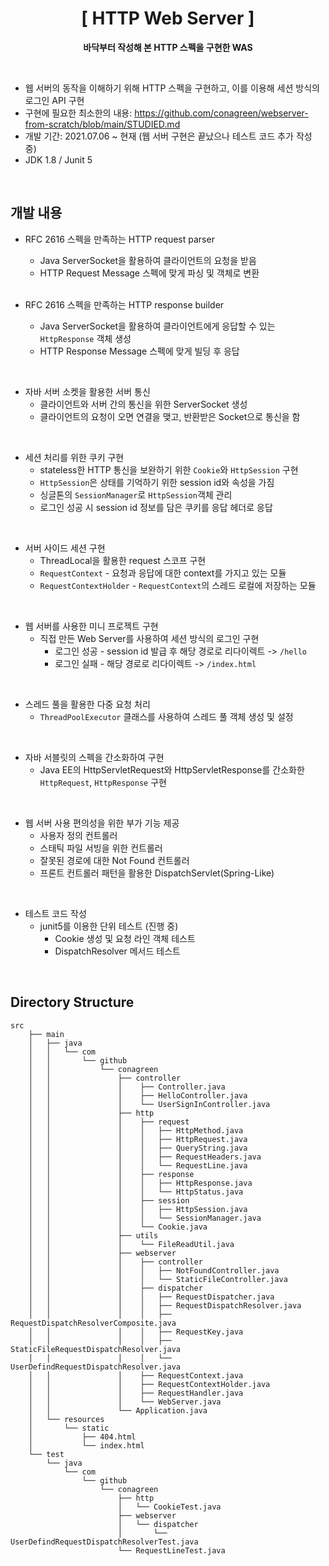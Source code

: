 <div align="center">

<h1> [ HTTP Web Server ] </h1>

<b>바닥부터 작성해 본 HTTP 스펙을 구현한 WAS</b>

</div>

<br>

- 웹 서버의 동작을 이해하기 위해 HTTP 스펙을 구현하고, 이를 이용해 세션 방식의 로그인 API 구현
- 구현에 필요한 최소한의 내용: https://github.com/conagreen/webserver-from-scratch/blob/main/STUDIED.md
- 개발 기간: 2021.07.06 ~ 현재 (웹 서버 구현은 끝났으나 테스트 코드 추가 작성 중)
- JDK 1.8 / Junit 5

<br>

## 개발 내용
- RFC 2616 스펙을 만족하는 HTTP request parser
  - Java ServerSocket을 활용하여 클라이언트의 요청을 받음
  - HTTP Request Message 스펙에 맞게 파싱 및 객체로 변환
  
  <br>
  
- RFC 2616 스펙을 만족하는 HTTP response builder
  - Java ServerSocket을 활용하여 클라이언트에게 응답할 수 있는 `HttpResponse` 객체 생성
  - HTTP Response Message 스펙에 맞게 빌딩 후 응답

<br>

- 자바 서버 소켓을 활용한 서버 통신
  - 클라이언트와 서버 간의 통신을 위한 ServerSocket 생성
  - 클라이언트의 요청이 오면 연결을 맺고, 반환받은 Socket으로 통신을 함

<br>

- 세션 처리를 위한 쿠키 구현
  - stateless한 HTTP 통신을 보완하기 위한 `Cookie`와 `HttpSession` 구현
  - `HttpSession`은 상태를 기억하기 위한 session id와 속성을 가짐
  - 싱글톤의 `SessionManager`로 `HttpSession`객체 관리
  - 로그인 성공 시 session id 정보를 담은 쿠키를 응답 헤더로 응답

<br>

- 서버 사이드 세션 구현
  - ThreadLocal을 활용한 request 스코프 구현
  - `RequestContext` - 요청과 응답에 대한 context를 가지고 있는 모듈
  - `RequestContextHolder` - `RequestContext`의 스레드 로컬에 저장하는 모듈

<br>

- 웹 서버를 사용한 미니 프로젝트 구현
  - 직접 만든 Web Server를 사용하여 세션 방식의 로그인 구현
    - 로그인 성공 - session id 발급 후 해당 경로로 리다이렉트 -> `/hello`
    - 로그인 실패 - 해당 경로로 리다이렉트 -> `/index.html`

<br>

- 스레드 풀을 활용한 다중 요청 처리
  - `ThreadPoolExecutor` 클래스를 사용하여 스레드 풀 객체 생성 및 설정

<br>

- 자바 서블릿의 스펙을 간소화하여 구현
  - Java EE의 HttpServletRequest와 HttpServletResponse를 간소화한 `HttpRequest`, `HttpResponse` 구현

<br>

- 웹 서버 사용 편의성을 위한 부가 기능 제공
  - 사용자 정의 컨트롤러
  - 스태틱 파일 서빙을 위한 컨트롤러
  - 잘못된 경로에 대한 Not Found 컨트롤러
  - 프론트 컨트롤러 패턴을 활용한 DispatchServlet(Spring-Like)
  
<br>

- 테스트 코드 작성
  - junit5를 이용한 단위 테스트 (진행 중)
    - Cookie 생성 및 요청 라인 객체 테스트
    - DispatchResolver 메서드 테스트

<br>

## Directory Structure
```
src
    ├── main
    │   ├── java
    │   │   └── com
    │   │       └── github
    │   │           └── conagreen
    │   │               ├── controller
    │   │               │    ├── Controller.java   
    │   │               │    ├── HelloController.java
    │   │               │    └── UserSignInController.java
    │   │               ├── http
    │   │               │    ├── request
    │   │               │    │   ├── HttpMethod.java   
    │   │               │    │   ├── HttpRequest.java
    │   │               │    │   ├── QueryString.java
    │   │               │    │   ├── RequestHeaders.java
    │   │               │    │   └── RequestLine.java
    │   │               │    ├── response
    │   │               │    │   ├── HttpResponse.java
    │   │               │    │   └── HttpStatus.java
    │   │               │    ├── session
    │   │               │    │   ├── HttpSession.java
    │   │               │    │   └── SessionManager.java
    │   │               │    └── Cookie.java
    │   │               ├── utils
    │   │               │    └── FileReadUtil.java
    │   │               ├── webserver
    │   │               │    ├── controller
    │   │               │    │   ├── NotFoundController.java   
    │   │               │    │   └── StaticFileController.java
    │   │               │    ├── dispatcher
    │   │               │    │   ├── RequestDispatcher.java
    │   │               │    │   ├── RequestDispatchResolver.java
    │   │               │    │   ├── RequestDispatchResolverComposite.java
    │   │               │    │   ├── RequestKey.java
    │   │               │    │   ├── StaticFileRequestDispatchResolver.java
    │   │               │    │   └── UserDefindRequestDispatchResolver.java
    │   │               │    ├── RequestContext.java
    │   │               │    ├── RequestContextHolder.java
    │   │               │    ├── RequestHandler.java
    │   │               │    └── WebServer.java
    │   │               └── Application.java           
    │   └── resources
    │       └── static
    │           ├── 404.html
    │           └── index.html
    └── test
        └── java
            └── com
                └── github
                    └── conagreen
                        ├── http
                        │   └── CookieTest.java
                        ├── webserver
                        │   └── dispatcher
                        │       └── UserDefindRequestDispatchResolverTest.java
                        └── RequestLineTest.java
```
